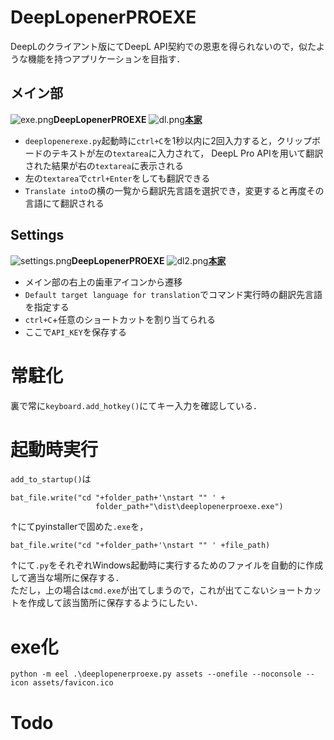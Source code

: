 # DeepLopenerPROEXE  
DeepLのクライアント版にてDeepL API契約での恩恵を得られないので，似たような機能を持つアプリケーションを目指す．  


## メイン部
![exe.png](https://github.com/T3aHat/DeepLopenerPROEXE/raw/main/images/exe.png)__DeepLopenerPROEXE__
![dl.png](https://github.com/T3aHat/DeepLopenerPROEXE/raw/main/images/dl.png)__[本家](https://www.deepl.com/app)__  

* `deeplopenerexe.py`起動時に`ctrl+C`を1秒以内に2回入力すると，クリップボードのテキストが左の`textarea`に入力されて，
DeepL Pro APIを用いて翻訳された結果が右の`textarea`に表示される
* 左の`textarea`で`ctrl+Enter`をしても翻訳できる
* `Translate into`の横の一覧から翻訳先言語を選択でき，変更すると再度その言語にて翻訳される
  
## Settings
![settings.png](https://github.com/T3aHat/DeepLopenerPROEXE/raw/main/images/settings.png)__DeepLopenerPROEXE__
![dl2.png](https://github.com/T3aHat/DeepLopenerPROEXE/raw/main/images/dl2.png)__[本家](https://www.deepl.com/app)__  

* メイン部の右上の歯車アイコンから遷移
* `Default target language for translation`でコマンド実行時の翻訳先言語を指定する
* `ctrl+C`+任意のショートカットを割り当てられる
* ここで`API_KEY`を保存する

# 常駐化
裏で常に`keyboard.add_hotkey()`にてキー入力を確認している．

# 起動時実行
`add_to_startup()`は

```
bat_file.write("cd "+folder_path+'\nstart "" ' +
                   folder_path+"\dist\deeplopenerproexe.exe")
```
↑にてpyinstallerで固めた`.exe`を，

```
bat_file.write("cd "+folder_path+'\nstart "" ' +file_path)

```
↑にて`.py`をそれぞれWindows起動時に実行するためのファイルを自動的に作成して適当な場所に保存する．  
ただし，上の場合は`cmd.exe`が出てしまうので，これが出てこないショートカットを作成して該当箇所に保存するようにしたい．



# exe化
```
python -m eel .\deeplopenerproexe.py assets --onefile --noconsole --icon assets/favicon.ico
```

# Todo  
